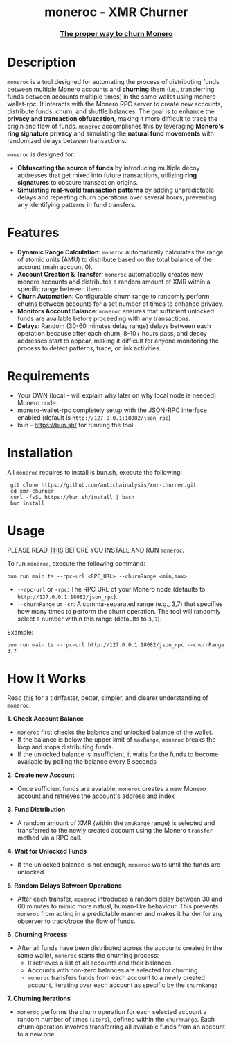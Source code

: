 <h1 align="center">
  moneroc - XMR Churner
  <br>
</h1>

<div align="center">
  <h3><a href="https://github.com/antichainalysis/xmr-churner/blob/main/writeup.md">The proper way to churn Monero</a></h3>
</div>

# Description
`moneroc` is a tool designed for automating the process of distributing funds between multiple Monero accounts and **churning** them (i.e., transferring funds between accounts multiple times) in the same wallet using monero-wallet-rpc. It interacts with the Monero RPC server to create new accounts, distribute funds, churn, and shuffle balances. The goal is to enhance the **privacy and transaction obfuscation**, making it more difficult to trace the origin and flow of funds. `moneroc` accomplishes this by leveraging **Monero's ring signature privacy** and simulating the **natural fund movements** with randomized delays between transactions.

`moneroc` is designed for:
* **Obfuscating the source of funds** by introducing multiple decoy addresses that get mixed into future transactions, utilizing **ring signatures** to obscure transaction origins.
* **Simulating real-world transaction patterns** by adding unpredictable delays and repeating churn operations over several hours, preventing any identifying patterns in fund transfers.

# Features
* **Dynamic Range Calculation**: `moneroc` automatically calculates the range of atomic units (AMU) to distribute based on the total balance of the account (main account 0).
* **Account Creation & Transfer**: `moneroc` automatically creates new monero accounts and distributes a random amount of XMR within a specific range between them.
* **Churn Automation**: Configurable churn range to randomly perform churns between accounts for a set number of times to enhance privacy.
* **Monitors Account Balance**: `moneroc` ensures that sufficient unlocked funds are available before proceeding with any transactions.
* **Delays**: Random (30-60 minutes delay range) delays between each operation because after each churn, 8-10+ hours pass, and decoy addresses start to appear, making it difficult for anyone monitoring the process to detect patterns, trace, or link activities.

# Requirements
* Your OWN (local - will explain why later on why local node is needed) Monero node.
* monero-wallet-rpc completely setup with the JSON-RPC interface enabled (default is `http://127.0.0.1:18082/json_rpc`)
* bun - https://bun.sh/ for running the tool.

# Installation
All `moneroc` requires to install is bun.sh, execute the following:
  ```
   git clone https://github.com/antichainalysis/xmr-churner.git
   cd xmr-churner
   curl -fsSL https://bun.sh/install | bash
   bun install
   ```

# Usage
PLEASE READ [THIS](https://github.com/antichainalysis/xmr-churner/blob/main/INSTRUCTIONS.md) BEFORE YOU INSTALL AND RUN `moneroc`.

To run `moneroc`, execute the following command:
```
bun run main.ts --rpc-url <RPC_URL> --churnRange <min,max>
```
* `--rpc-url` or `-rpc`: The RPC URL of your Monero node (defaults to `http://127.0.0.1:18082/json_rpc`).
* `--churnRange` or `-cr`: A comma-separated range (e.g., 3,7) that specifies how many times to perform the churn operation. The tool will randomly select a number within this range (defaults to `3,7`).

Example:
```
bun run main.ts --rpc-url http://127.0.0.1:18082/json_rpc --churnRange 3,7
```

# How It Works

Read [this](https://github.com/antichainalysis/xmr-churner/blob/main/example_flow_of_funds_process.md) for a tldr/faster, better, simpler, and clearer understanding of `moneroc`.

**1. Check Account Balance**
  * `moneroc` first checks the balance and unlocked balance of the wallet.
  * If the balance is below the upper limit of `maxRange`, `moneroc` breaks the loop and stops distributing funds.
  * If the unlocked balance is insufficient, it waits for the funds to become available by polling the balance every 5 seconds
    
**2. Create new Account**
  * Once sufficient funds are avaiable, `moneroc` creates a new Monero account and retrieves the account's address and index

**3. Fund Distribution**
  * A random amount of XMR (within the `amuRange` range) is selected and transferred to the newly created account using the Monero `transfer` method via a RPC call.

**4. Wait for Unlocked Funds**
  * If the unlocked balance is not enough, `moneroc` waits until the funds are unlocked.

**5. Random Delays Between Operations**
  * After each transfer, `moneroc` introduces a random delay between 30 and 60 minutes to mimic more natual, human-like behaviour. This prevents `moneroc` from acting in a predictable manner and makes it harder for any observer to track/trace the flow of funds.

**6. Churning Process**
  * After all funds have been distributed across the accounts created in the same wallet, `moneroc` starts the churning process:
      * It retrieves a list of all accounts and their balances.
      * Accounts with non-zero balances are selected for churning.
      * `moneroc` transfers funds from each account to a newly created account, iterating over each account as specific by the `churnRange`

**7. Churning Iterations**
  * `moneroc` performs the churn operation for each selected account a random number of times (`iters`), defined within the `churnRange`. Each churn operation involves transferring all available funds from an account to a new one.

